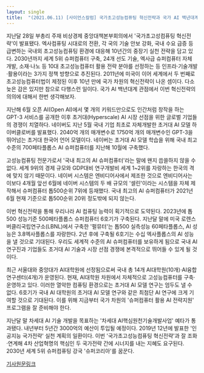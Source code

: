 ```yaml
---
layout: single
title:  "(2021.06.11) [사이언스칼럼] 국가초고성능컴퓨팅 혁신전략과 국가 AI 백년대계"
---
```


지난달 28일 부총리 주재 비상경제 중앙대책본부회의에서 '국가초고성컴퓨팅 혁신전략'이 발표됐다. 엑사컴퓨팅 시대로의 전환, 각 국의 기술 안보 강화, 국내 수요 급증 등 급변하는 국내외 초고성능컴퓨팅 환경에 대응해 10년간의 중장기 실천 전략을 담고 있다. 2030년까지 세계 5위 슈퍼컴퓨터 구축, 24개 선도 기술, 엑사급 슈퍼컴퓨터 자체 개발, 소재·나노 등 10대 초고성능컴퓨터 활용 전략 분야를 선정하는 등 인프라·기술개발·활용이라는 3가지 정책 방향으로 추진된다. 2011년에 미국이 이어 세계에서 두 번째로 초고성능컴퓨터법이 제정된 이후 10년 만에 국가 차원의 혁신전략이 나온 셈이다. 다소 늦은 감은 있지만 참으로 다행스런 일이다. 국가 AI 백년대계 관점에서 이번 혁신전략의 의의에 대해서 한번 생각해보자.

지난해 6월 오픈 AI(Open AI)에서 몇 개의 키워드만으로도 인간처럼 창작을 하는 GPT-3 서비스를 공개한 이후 초거대(Hyperscale) AI 시장 선점을 위한 글로벌 기업들의 경쟁이 치열하다. 네이버도 지난 5월 국내 기업 최초로 자체개발한 초거대 AI 모델 하이버클로버를 발표했다. 2040억 개의 매개변수로 1750억 개의 매개변수인 GPT-3을 뛰어넘는 초거대 한국어 언어 모델이다. 네이버는 초거대 AI 모델 학습을 위해 국내 최고 수준의 700페타플롭스 AI 슈퍼컴퓨터를 지난해 10월에 구축했다.

고성능컴퓨팅 전문가로서 '국내 최고의 AI 슈퍼컴퓨터'라는 말에 왠지 씁쓸하지 않을 수 없다. 세계 9위의 경제 규모와 GDP대비 연구개발비 세계 1~2위를 자랑하는 한국의 격에 맞지 않기 때문이다. 네이버 시스템은 엔비디어사에서 제조한 것으로 엔비디어사는 이보다 4개월 앞선 6월에 네이버 시스템의 두 배 규모의 '셀린'이라는 시스템을 자체 제작해서 슈퍼컴퓨터 톱500순위 7위에 등재했다. 국내 최고의 AI 슈퍼컴퓨터가 2021년 6월 현재 기준으로 톱500순위 20위 정도밖에 되지 않는다.

이번 혁신전략을 통해 우리나라 AI 컴퓨팅 능력이 획기적으로 도약된다. 2023년에 톱500 성능기준 500페타플롭스 슈퍼컴퓨터 6호기가 구축된다. 지난달 말에 미국 로렌스버클리국립연구소(LBNL)에서 구축한 '펄뮤터'는 톱500 실측성능 60페타플롭스, AI 성능은 3.8엑사플롭스를 자랑한다. 2년 후에 구축될 6호기는 수십 엑사플롭스의 AI 성능을 낼 것으로 기대된다. 우리도 세계적 수준의 AI 슈퍼컴퓨터를 보유하게 됨으로 국내 AI 연구진과 기업들도 초거대 AI 기술과 시장 선점 경쟁에 본격적으로 뛰어들 수 있게 될 것이다.

최근 서울대와 중앙대가 AI대학원에 선정됨으로써 국내 총 14개 AI대학원(10개)·AI융합연구센터(4개)가 운영된다. 현재, AI대학원 차원에서 자체적으로 고성능컴퓨터를 구축·운영하고 있다. 이러한 열악한 컴퓨팅 환경으로는 초거대 AI 모델 연구는 엄두도 낼 수 없다. 6호기가 국내 AI 대학원의 초거대 AI 모델 연구와 같은 최첨단 AI 연구에 크게 기여할 것으로 기대된다. 이를 위해 지금부터 국가 차원의 '슈퍼컴퓨터 활용 AI 전략지원' 프로그램을 잘 준비해야 한다.

지난달 말 차세대 AI 기술 개발을 목표하는 '차세대 AI핵심원천기술개발사업' 예타가 통과됐다. 내년부터 5년간 3000억의 예산이 투입될 예정이다. 2019년 12년에 발표한 '인공지능 국가전략' 실천 계획의 일환이다. 이번 '국가초고성능컴퓨팅 혁신전략'과 잘 조화·연계해 4차 산업혁명의 핵심인 두 국가전략 간에 시너지를 내는 지혜도 요구된다. 2030년 세계 5위 슈퍼컴퓨팅 강국 '슈퍼코리아'를 꿈꾼다.

[기사원문링크](http://m.joongdo.co.kr/view.php?key=20210610010002701#ref)
